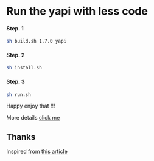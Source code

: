 
# Run the yapi with less code

#### Step. 1

```bash
sh build.sh 1.7.0 yapi
```

#### Step. 2

```bash
sh install.sh
```

#### Step. 3

```bash
sh run.sh
```

Happy enjoy that !!!

More details [click me](https://shimo.im/docs/okSyQBrJq8U3H4Yt/)

## Thanks

Inspired from [this article](https://www.jianshu.com/p/a97d2efb23c5)
